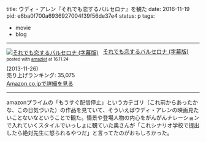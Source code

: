 title: ウディ・アレン『それでも恋するバルセロナ』を観た
date: 2016-11-19
pid: e6ba0f700a6936927004f39f56de37e4
status: p
tags:
- movie
- blog
---

<div class="amazlet-box" style="margin-bottom:0px;"><div class="amazlet-image" style="float:left;margin:0px 12px 1px 0px;"><a href="http://www.amazon.co.jp/exec/obidos/ASIN/B00G4RCIX0/dotimpact-22/ref=nosim/" name="amazletlink" target="_blank"><img src="http://ecx.images-amazon.com/images/I/51XFLqQiOQL._SL160_.jpg" alt="それでも恋するバルセロナ (字幕版)" style="border: none;" /></a></div><div class="amazlet-info" style="line-height:120%; margin-bottom: 10px"><div class="amazlet-name" style="margin-bottom:10px;line-height:120%"><a href="http://www.amazon.co.jp/exec/obidos/ASIN/B00G4RCIX0/dotimpact-22/ref=nosim/" name="amazletlink" target="_blank">それでも恋するバルセロナ (字幕版)</a><div class="amazlet-powered-date" style="font-size:80%;margin-top:5px;line-height:120%">posted with <a href="http://www.amazlet.com/" title="amazlet" target="_blank">amazlet</a> at 16.11.24</div></div><div class="amazlet-detail"> (2013-11-26)<br />売り上げランキング: 35,075<br /></div><div class="amazlet-sub-info" style="float: left;"><div class="amazlet-link" style="margin-top: 5px"><a href="http://www.amazon.co.jp/exec/obidos/ASIN/B00G4RCIX0/dotimpact-22/ref=nosim/" name="amazletlink" target="_blank">Amazon.co.jpで詳細を見る</a></div></div></div><div class="amazlet-footer" style="clear: left"></div></div>

---- 

amazonプライムの「もうすぐ配信停止」というカテゴリ（これ前からあったかな、この日気づいた）の作品を見ていて、そういえばウディ・アレンの映画見たいことないなということで観た。情景や登場人物の内心をがんがんナレーションで入れていくスタイルでいっしょに観ていた奥さんが「これシナリオ学校で提出したら絶対先生に怒られるやつだ」と言ってたのがおもしろかった。